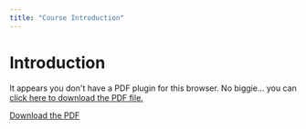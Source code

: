 ```yaml
---
title: "Course Introduction"
---
```



# Introduction
<div>
<object data="00_CourseIntroduction/Intro.pdf" type="application/pdf" width="100%" height="600px"> 
  <p>It appears you don't have a PDF plugin for this browser.
   No biggie... you can <a href="00_CourseIntroduction/Intro.pdf">click here to
  download the PDF file.</a></p>  
 </object>
 </div>
 <p><a href="00_CourseIntroduction/Intro.pdf">Download the PDF</a></p>  
